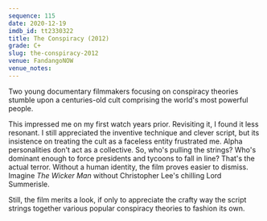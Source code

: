 ```yaml
---
sequence: 115
date: 2020-12-19
imdb_id: tt2330322
title: The Conspiracy (2012)
grade: C+
slug: the-conspiracy-2012
venue: FandangoNOW
venue_notes:
---
```


Two young documentary filmmakers focusing on conspiracy theories stumble upon a centuries-old cult comprising the world's most powerful people.

<!-- end -->

This impressed me on my first watch years prior. Revisiting it, I found it less resonant. I still appreciated the inventive technique and clever script, but its insistence on treating the cult as a faceless entity frustrated me. Alpha personalities don't act as a collective. So, who's pulling the strings? Who's dominant enough to force presidents and tycoons to fall in line? That's the actual terror. Without a human identity, the film proves easier to dismiss. Imagine <span data-imdb-id="tt0070917">_The Wicker Man_</span> without Christopher Lee's chilling Lord Summerisle.

Still, the film merits a look, if only to appreciate the crafty way the script strings together various popular conspiracy theories to fashion its own.
